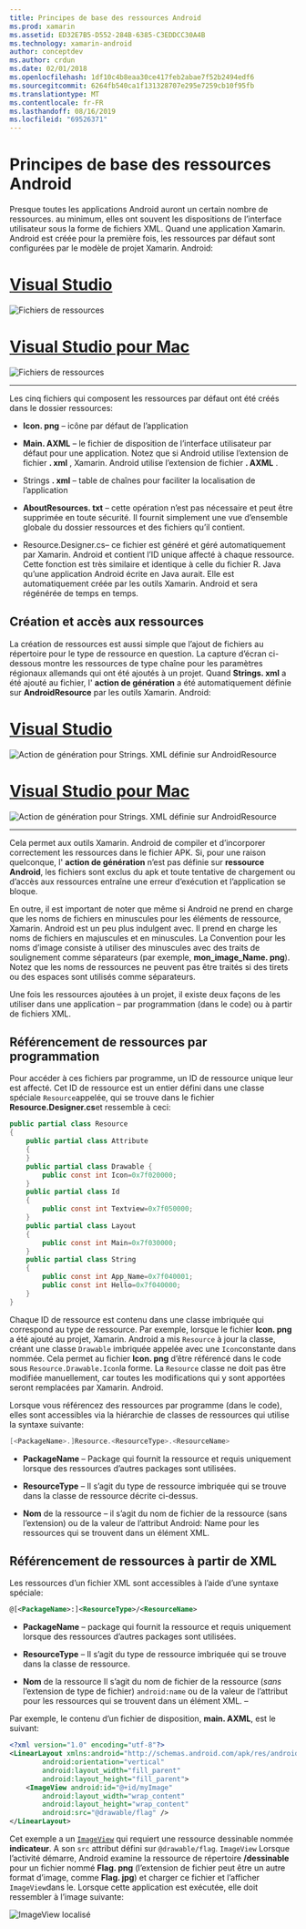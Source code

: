```yaml
---
title: Principes de base des ressources Android
ms.prod: xamarin
ms.assetid: ED32E7B5-D552-284B-6385-C3EDDCC30A4B
ms.technology: xamarin-android
author: conceptdev
ms.author: crdun
ms.date: 02/01/2018
ms.openlocfilehash: 1df10c4b8eaa30ce417feb2abae7f52b2494edf6
ms.sourcegitcommit: 6264fb540ca1f131328707e295e7259cb10f95fb
ms.translationtype: MT
ms.contentlocale: fr-FR
ms.lasthandoff: 08/16/2019
ms.locfileid: "69526371"
---
```

# <a name="android-resource-basics"></a>Principes de base des ressources Android

Presque toutes les applications Android auront un certain nombre de ressources. au minimum, elles ont souvent les dispositions de l’interface utilisateur sous la forme de fichiers XML. Quand une application Xamarin. Android est créée pour la première fois, les ressources par défaut sont configurées par le modèle de projet Xamarin. Android:

# <a name="visual-studiotabwindows"></a>[Visual Studio](#tab/windows)

![Fichiers de ressources](android-resource-basics-images/01-resource-files-vs.png)
 
# <a name="visual-studio-for-mactabmacos"></a>[Visual Studio pour Mac](#tab/macos)

![Fichiers de ressources](android-resource-basics-images/01-resource-files-xs.png)
 
-----

Les cinq fichiers qui composent les ressources par défaut ont été créés dans le dossier ressources:

- **Icon. png** &ndash; icône par défaut de l’application

- **Main. AXML** &ndash; le fichier de disposition de l’interface utilisateur par défaut pour une application. Notez que si Android utilise l’extension de fichier **. xml** , Xamarin. Android utilise l’extension de fichier **. AXML** .

- Strings **. xml** &ndash; table de chaînes pour faciliter la localisation de l’application

- **AboutResources. txt** &ndash; cette opération n’est pas nécessaire et peut être supprimée en toute sécurité. Il fournit simplement une vue d’ensemble globale du dossier ressources et des fichiers qu’il contient.

- Resource.Designer.cs&ndash; ce fichier est généré et géré automatiquement par Xamarin. Android et contient l’ID unique affecté à chaque ressource. Cette fonction est très similaire et identique à celle du fichier R. Java qu’une application Android écrite en Java aurait. Elle est automatiquement créée par les outils Xamarin. Android et sera régénérée de temps en temps.


## <a name="creating-and-accessing-resources"></a>Création et accès aux ressources

La création de ressources est aussi simple que l’ajout de fichiers au répertoire pour le type de ressource en question. La capture d’écran ci-dessous montre les ressources de type chaîne pour les paramètres régionaux allemands qui ont été ajoutés à un projet. Quand **Strings. xml** a été ajouté au fichier, l' **action de génération** a été automatiquement définie sur **AndroidResource** par les outils Xamarin. Android:

# <a name="visual-studiotabwindows"></a>[Visual Studio](#tab/windows)

![Action de génération pour Strings. XML définie sur AndroidResource](android-resource-basics-images/02-build-action-vs.png)
 
# <a name="visual-studio-for-mactabmacos"></a>[Visual Studio pour Mac](#tab/macos)

![Action de génération pour Strings. XML définie sur AndroidResource](android-resource-basics-images/02-build-action-xs.png)
 
-----
 

Cela permet aux outils Xamarin. Android de compiler et d’incorporer correctement les ressources dans le fichier APK. Si, pour une raison quelconque, l' **action de génération** n’est pas définie sur **ressource Android**, les fichiers sont exclus du apk et toute tentative de chargement ou d’accès aux ressources entraîne une erreur d’exécution et l’application se bloque.

En outre, il est important de noter que même si Android ne prend en charge que les noms de fichiers en minuscules pour les éléments de ressource, Xamarin. Android est un peu plus indulgent avec. Il prend en charge les noms de fichiers en majuscules et en minuscules. La Convention pour les noms d’image consiste à utiliser des minuscules avec des traits de soulignement comme séparateurs (par exemple, **mon\_image\_Name. png**). Notez que les noms de ressources ne peuvent pas être traités si des tirets ou des espaces sont utilisés comme séparateurs.

Une fois les ressources ajoutées à un projet, il existe deux façons de les utiliser dans une application &ndash; par programmation (dans le code) ou à partir de fichiers XML.


## <a name="referencing-resources-programmatically"></a>Référencement de ressources par programmation

Pour accéder à ces fichiers par programme, un ID de ressource unique leur est affecté. Cet ID de ressource est un entier défini dans une classe spéciale `Resource`appelée, qui se trouve dans le fichier **Resource.Designer.cs**et ressemble à ceci:

```csharp
public partial class Resource
{
    public partial class Attribute
    {
    }
    public partial class Drawable {
        public const int Icon=0x7f020000;
    }
    public partial class Id
    {
        public const int Textview=0x7f050000;
    }
    public partial class Layout
    {
        public const int Main=0x7f030000;
    }
    public partial class String
    {
        public const int App_Name=0x7f040001;
        public const int Hello=0x7f040000;
    }
}
```

Chaque ID de ressource est contenu dans une classe imbriquée qui correspond au type de ressource. Par exemple, lorsque le fichier **Icon. png** a été ajouté au projet, Xamarin. Android a mis `Resource` à jour la classe, créant une classe `Drawable` imbriquée appelée avec une `Icon`constante dans nommée.
Cela permet au fichier **Icon. png** d’être référencé dans le code sous `Resource.Drawable.Icon`la forme. La `Resource` classe ne doit pas être modifiée manuellement, car toutes les modifications qui y sont apportées seront remplacées par Xamarin. Android.

Lorsque vous référencez des ressources par programme (dans le code), elles sont accessibles via la hiérarchie de classes de ressources qui utilise la syntaxe suivante:

```csharp
[<PackageName>.]Resource.<ResourceType>.<ResourceName>
```

- **PackageName** &ndash; Package qui fournit la ressource et requis uniquement lorsque des ressources d’autres packages sont utilisées.

- **ResourceType** &ndash; Il s’agit du type de ressource imbriquée qui se trouve dans la classe de ressource décrite ci-dessus.

- **Nom** de la ressource &ndash; il s’agit du nom de fichier de la ressource (sans l’extension) ou de la valeur de l’attribut Android: Name pour les ressources qui se trouvent dans un élément XML.


## <a name="referencing-resources-from-xml"></a>Référencement de ressources à partir de XML

Les ressources d’un fichier XML sont accessibles à l’aide d’une syntaxe spéciale:

```xml
@[<PackageName>:]<ResourceType>/<ResourceName>
```

- **PackageName** &ndash; package qui fournit la ressource et requis uniquement lorsque des ressources d’autres packages sont utilisées.

- **ResourceType** &ndash; Il s’agit du type de ressource imbriquée qui se trouve dans la classe de ressource.

- **Nom** de la ressource Il s’agit du nom de fichier de la ressource (*sans* l’extension de type de fichier) `android:name` ou de la valeur de l’attribut pour les ressources qui se trouvent dans un élément XML. &ndash;

Par exemple, le contenu d’un fichier de disposition, **main. AXML**, est le suivant:

```xml
<?xml version="1.0" encoding="utf-8"?>
<LinearLayout xmlns:android="http://schemas.android.com/apk/res/android"
        android:orientation="vertical"
        android:layout_width="fill_parent"
        android:layout_height="fill_parent">
    <ImageView android:id="@+id/myImage"
        android:layout_width="wrap_content"
        android:layout_height="wrap_content"
        android:src="@drawable/flag" />
</LinearLayout>
```

Cet exemple a un [`ImageView`](https://github.com/xamarin/recipes/tree/master/Recipes/android/controls/imageview) qui requiert une ressource dessinable nommée **indicateur**. A son `src` attribut défini sur `@drawable/flag`. `ImageView` Lorsque l’activité démarre, Android examine la ressource de répertoire **/dessinable** pour un fichier nommé **Flag. png** (l’extension de fichier peut être un autre format d’image, comme **Flag. jpg**) et charger ce fichier et l’afficher `ImageView`dans le.
Lorsque cette application est exécutée, elle doit ressembler à l’image suivante:

![ImageView localisé](android-resource-basics-images/03-localized-screenshot.png)

